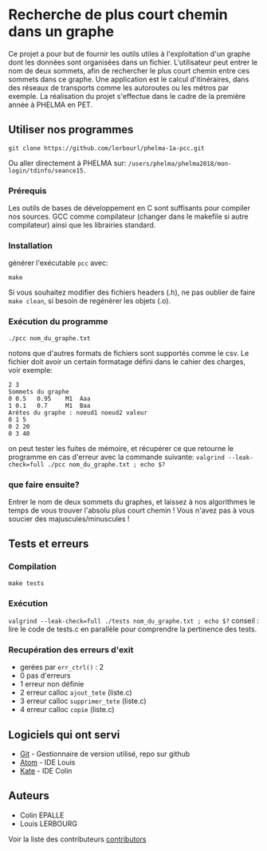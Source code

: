 # Recherche de plus court chemin dans un graphe

Ce projet a pour but de fournir les outils utiles à l'exploitation d'un graphe dont les données sont organisées dans un fichier. L'utilisateur peut entrer le nom de deux sommets, afin de rechercher le plus court chemin entre ces sommets dans ce graphe.
Une application est le calcul d'itinéraires, dans des réseaux de transports comme les autoroutes ou les métros par exemple.
La réalisation du projet s'effectue dans le cadre de la première année à PHELMA en PET.

## Utiliser nos programmes

```
git clone https://github.com/lerbourl/phelma-1a-pcc.git
```
Ou aller directement à PHELMA sur:
`/users/phelma/phelma2018/mon-login/tdinfo/seance15.`

### Prérequis

Les outils de bases de développement en C sont suffisants pour compiler nos sources. GCC comme compilateur (changer dans le makefile si autre compilateur) ainsi que les librairies standard.

### Installation

générer l'exécutable `pcc` avec:
```
make
```

Si vous souhaitez modifier des fichiers headers (.h), ne pas oublier de faire `make clean`, si besoin de regénèrer les objets (.o).

### Exécution du programme

`./pcc nom_du_graphe.txt`

notons que d'autres formats de fichiers sont supportés comme le csv. Le fichier doit avoir un certain formatage défini dans le cahier des charges, voir exemple:

```
2 3
Sommets du graphe
0 0.5 	0.95	M1	Aaa
1 0.1 	0.7 	M1	Baa
Arêtes du graphe : noeud1 noeud2 valeur
0 1 5
0 2 20
0 3 40
```

on peut tester les fuites de mémoire, et récupérer ce que retourne le programme en cas d'erreur avec la commande suivante:
`valgrind --leak-check=full ./pcc nom_du_graphe.txt ; echo $?`

### que faire ensuite?

Entrer le nom de deux sommets du graphes, et laissez à nos algorithmes le temps de vous trouver l'absolu plus court chemin ! Vous n'avez pas à vous soucier des majuscules/minuscules !

## Tests et erreurs

### Compilation

`make tests`

### Exécution

`valgrind --leak-check=full ./tests nom_du_graphe.txt ; echo $?`
conseil : lire le code de tests.c en parallèle pour comprendre la pertinence des tests.

### Recupération des erreurs d'exit

* gerées par `err_ctrl()` : 2
* 0 pas d'erreurs
* 1 erreur non définie
* 2 erreur calloc `ajout_tete` (liste.c)
* 3 erreur calloc `supprimer_tete` (liste.c)
* 4 erreur calloc `copie` (liste.c)

## Logiciels qui ont servi

* [Git](https://git-scm.com/) - Gestionnaire de version utilisé, repo sur github
* [Atom](https://atom.io/) - IDE Louis
* [Kate](https://kate-editor.org/) - IDE Colin

## Auteurs

* Colin EPALLE
* Louis LERBOURG

Voir la liste des contributeurs [contributors](https://github.com/lerbourl/phelma-1a-pcc/graphs/contributors)
